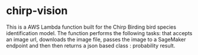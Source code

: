 # chirp-vision
This is a AWS Lambda function built for the Chirp Birding bird species identification model.
The function performs the following tasks:
that accepts an image url, downloads the image file, passes the image to a SageMaker endpoint and then then returns a json based class : probability result.
